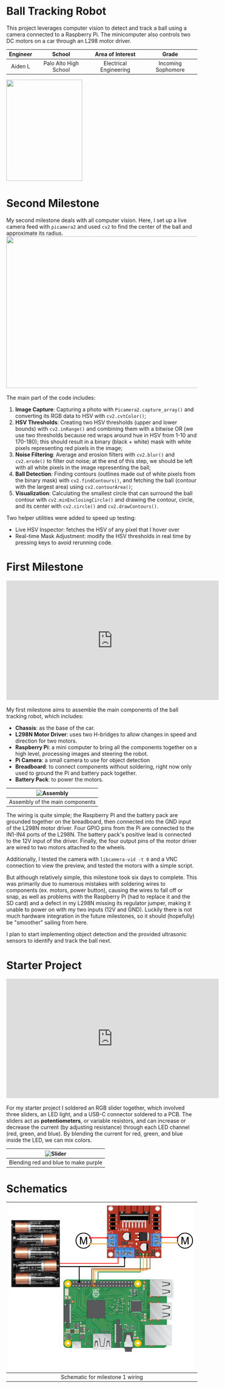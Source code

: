 # Ball Tracking Robot
This project leverages computer vision to detect and track a ball using a camera connected to a Raspberry Pi. The minicomputer also controls two DC motors on a car through an L298 motor driver.

| **Engineer** | **School** | **Area of Interest** | **Grade** |
|:--:|:--:|:--:|:--:|
| Aiden L | Palo Alto High School | Electrical Engineering | Incoming Sophomore

<img src="docs/assets/AidenL.png" width="200" height="267" />


# Second Milestone

My second milestone deals with all computer vision. Here, I set up a live camera feed with `picamera2` and used `cv2` to find the center of the ball and approximate its radius. 
<img src="docs/assets/cv+demo.gif" width="1250" height="400" />

The main part of the code includes:<br>
1) **Image Capture**: Capturing a photo with `Picamera2.capture_array()` and converting its RGB data to HSV with `cv2.cvtColor()`;<br>
2) **HSV Thresholds**: Creating two HSV thresholds (upper and lower bounds) with `cv2.inRange()` and combining them with a bitwise OR (we use two thresholds because red wraps around hue in HSV from 1-10 and 170-180); this should result in a binary (black + white) mask with white pixels representing red pixels in the image;<br>
3) **Noise Filtering**: Average and erosion filters with `cv2.blur()` and `cv2.erode()` to filter out noise; at the end of this step, we should be left with all white pixels in the image representing the ball;<br>
4) **Ball Detection**: Finding contours (outlines made out of white pixels from the binary mask) with `cv2.findContours()`, and fetching the ball (contour with the largest area) using `cv2.contourArea()`;<br>
5) **Visualization**: Calculating the smallest circle that can surround the ball contour with `cv2.minEnclosingCircle()` and drawing the contour, circle, and its center with `cv2.circle()` and `cv2.drawContours()`.<br>

Two helper utilities were added to speed up testing:
- Live HSV Inspector: fetches the HSV of any pixel that I hover over
- Real-time Mask Adjustment: modify the HSV thresholds in real time by pressing keys to avoid rerunning code.


# First Milestone

<iframe width="560" height="315" src="https://www.youtube.com/embed/kIgdshT56f0?list=PLe-u_DjFx7eui8dmPGji-0-slT8KydYv_" title="Aiden L. Milestone 1" frameborder="0" allow="accelerometer; autoplay; clipboard-write; encrypted-media; gyroscope; picture-in-picture; web-share" referrerpolicy="strict-origin-when-cross-origin" allowfullscreen></iframe>

My first milestone aims to assemble the main components of the ball tracking robot, which includes: 
- **Chassis**: as the base of the car.
- **L298N Motor Driver**: uses two H-bridges to allow changes in speed and direction for two motors.
- **Raspberry Pi**: a mini computer to bring all the components together on a high level, processing images and steering the robot. 
- **Pi Camera**: a small camera to use for object detection
- **Breadboard**: to connect components without soldering, right now only used to ground the Pi and battery pack together.
- **Battery Pack**: to power the motors.

| ![Assembly](docs/assets/milestone1.png)
|:--:|
|Assembly of the main components|

The wiring is quite simple; the Raspberry Pi and the battery pack are grounded together on the breadboard, then connected into the GND input of the L298N motor driver. Four GPIO pins from the Pi are connected to the IN1-IN4 ports of the L298N. The battery pack's positive lead is connected to the 12V input of the driver. Finally, the four output pins of the motor driver are wired to two motors attached to the wheels.

Additionally, I tested the camera with `libcamera-vid -t 0` and a VNC connection to view the preview, and tested the motors with a simple script.

But although relatively simple, this milestone took six days to complete. This was primarily due to numerous mistakes with soldering wires to components (ex. motors, power button), causing the wires to fall off or snap, as well as problems with the Raspberry Pi (had to replace it and the SD card) and a defect in my L298N missing its regulator jumper, making it unable to power on with my two inputs (12V and GND). Luckily there is not much hardware integration in the future milestones, so it should (hopefully) be "smoother" sailing from here. 

I plan to start implementing object detection and the provided ultrasonic sensors to identify and track the ball next. 

# Starter Project
<iframe width="560" height="315" src="https://www.youtube.com/embed/1uRjqW9JUWU?si=RzlLivTnppujge-3" title="YouTube video player" frameborder="0" allow="accelerometer; autoplay; clipboard-write; encrypted-media; gyroscope; picture-in-picture; web-share" referrerpolicy="strict-origin-when-cross-origin" allowfullscreen></iframe>


For my starter project I soldered an RGB slider together, which involved three sliders, an LED light, and a USB-C connector soldered to a PCB. 
The sliders act as **potentiometers**, or variable resistors, and can increase or decrease the current (by adjusting resistance) through each LED channel (red, green, and blue). By blending the current for red, green, and blue inside the LED, we can mix colors. 

| ![Slider](docs/assets/slider.png) |
|:--:|
|Blending red and blue to make purple|

# Schematics
| ![Milestone 1](docs/assets/schematic_m1.png) |
|:--:|
|Schematic for milestone 1 wiring|


